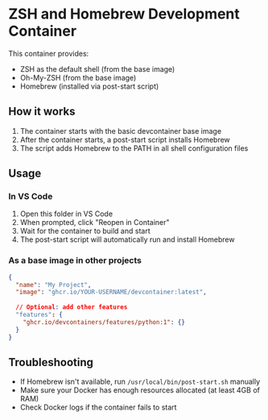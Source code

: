 # ZSH and Homebrew Development Container

This container provides:
- ZSH as the default shell (from the base image)
- Oh-My-ZSH (from the base image)
- Homebrew (installed via post-start script)

## How it works

1. The container starts with the basic devcontainer base image
2. After the container starts, a post-start script installs Homebrew
3. The script adds Homebrew to the PATH in all shell configuration files

## Usage

### In VS Code

1. Open this folder in VS Code
2. When prompted, click "Reopen in Container"
3. Wait for the container to build and start
4. The post-start script will automatically run and install Homebrew

### As a base image in other projects

```json
{
  "name": "My Project",
  "image": "ghcr.io/YOUR-USERNAME/devcontainer:latest",
  
  // Optional: add other features
  "features": {
    "ghcr.io/devcontainers/features/python:1": {}
  }
}
```

## Troubleshooting

- If Homebrew isn't available, run `/usr/local/bin/post-start.sh` manually
- Make sure your Docker has enough resources allocated (at least 4GB of RAM)
- Check Docker logs if the container fails to start
